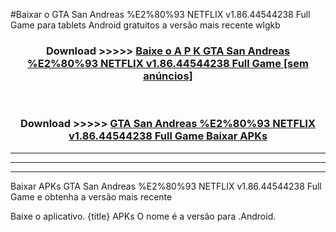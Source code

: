 #Baixar o GTA San Andreas %E2%80%93 NETFLIX v1.86.44544238 Full Game   para tablets Android gratuitos a versão mais recente wlgkb


<div align="center">
<h3>Download >>>>> <a href="https://pt-web.web.app/?pt= GTA San Andreas %E2%80%93 NETFLIX v1.86.44544238 Full Game ">Baixe o A P K GTA San Andreas %E2%80%93 NETFLIX v1.86.44544238 Full Game  [sem anúncios]</a></h3><br>

<h3>Download >>>>> <a href="https://pt-web.web.app/?pt= GTA San Andreas %E2%80%93 NETFLIX v1.86.44544238 Full Game ">GTA San Andreas %E2%80%93 NETFLIX v1.86.44544238 Full Game  Baixar APKs</a></h3>
</div>

----------------------------------------------------------

----------------------------------------------------------

----------------------------------------------------------

Baixar APKs GTA San Andreas %E2%80%93 NETFLIX v1.86.44544238 Full Game  e obtenha a versão mais recente

Baixe o aplicativo. {title} APKs O nome é a versão para .Android.


